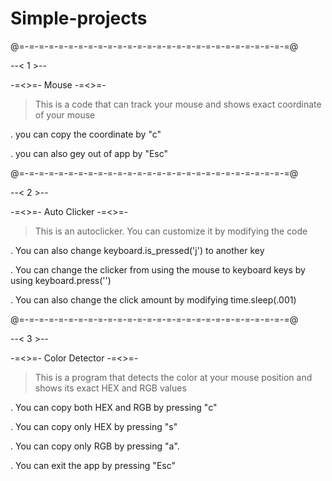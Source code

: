 # Simple-projects

@=-=-=-=-=-=-=-=-=-=-=-=-=-=-=-=-=-=-=-=-=-=-=-=-=-=-=-=@

--< 1 >--

-=<>=- Mouse -=<>=-

> This is a code that can track your mouse and shows exact coordinate of your mouse 

. you can copy the coordinate by "c"

. you can also gey out of app by "Esc"

@=-=-=-=-=-=-=-=-=-=-=-=-=-=-=-=-=-=-=-=-=-=-=-=-=-=-=-=@

--< 2 >--

-=<>=- Auto Clicker -=<>=-

> This is an autoclicker. You can customize it by modifying the code 

. You can also change keyboard.is_pressed('j') to another key

. You can change the clicker from using the mouse to keyboard keys by using keyboard.press('')

. You can also change the click amount by modifying time.sleep(.001)


@=-=-=-=-=-=-=-=-=-=-=-=-=-=-=-=-=-=-=-=-=-=-=-=-=-=-=-=@

--< 3 >--

-=<>=- Color Detector -=<>=-

> This is a program that detects the color at your mouse position and shows its exact HEX and RGB values 

. You can copy both HEX and RGB by pressing "c"

. You can copy only HEX by pressing "s"

. You can copy only RGB by pressing "a".

. You can exit the app by pressing "Esc"







